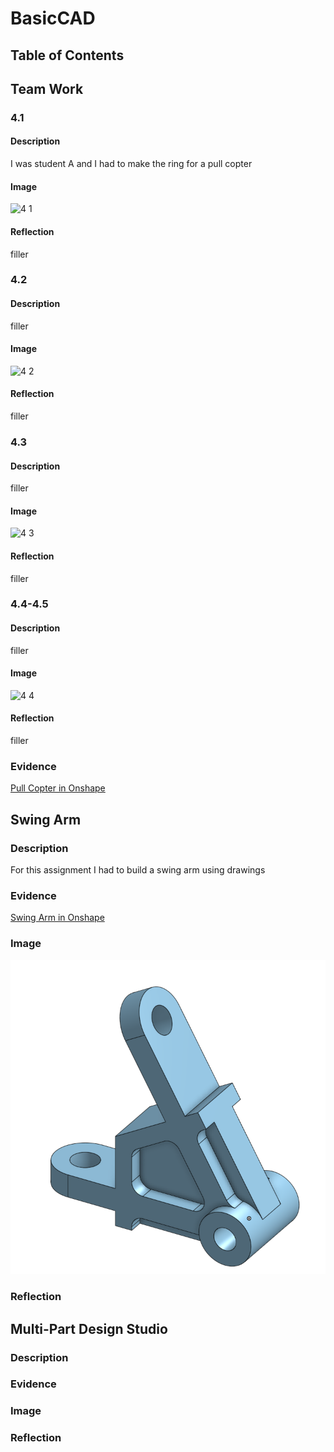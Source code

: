 # BasicCAD

## Table of Contents

## Team Work

### 4.1
#### Description
I was student A and I had to make the ring for a pull copter
#### Image
![4 1](https://user-images.githubusercontent.com/71350243/197864249-f5cf50c6-6e48-4428-accb-d08f0e67c00e.png)
#### Reflection
filler

### 4.2
#### Description
filler
#### Image
![4 2](https://user-images.githubusercontent.com/71350243/197864847-4694f653-87fd-4c4a-9a6d-f67ed895ccd3.png)
#### Reflection
filler

### 4.3
#### Description
filler
#### Image
![4 3](https://user-images.githubusercontent.com/71350243/197865318-3f96c785-500e-44ee-95d6-501b158dffa2.png)
#### Reflection
filler

### 4.4-4.5
#### Description
filler
#### Image
![4 4](https://user-images.githubusercontent.com/71350243/197867091-1e55cdb1-da99-42b2-bb93-9608532ae6da.png)
#### Reflection
filler

### Evidence
[Pull Copter in Onshape](filler)

## Swing Arm

### Description

For this assignment I had to build a swing arm using drawings

### Evidence

[Swing Arm in Onshape](https://cvilleschools.onshape.com/documents/b3d463b0658a8d1c38a2cde7/w/eb1b57a8f96c9b00cce54220/e/17bc1edb090620e0b8b129fd)

### Image

![image](https://github.com/vmanka25/CAD/blob/main/SwingArm.png?raw=true)

### Reflection

## Multi-Part Design Studio

### Description

### Evidence

### Image

### Reflection
